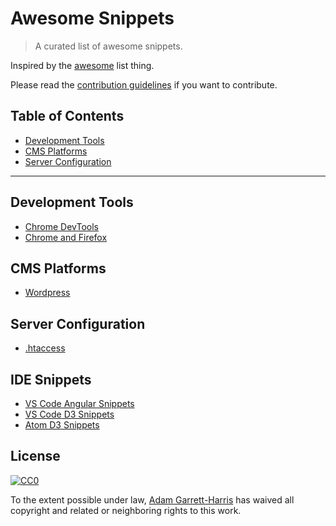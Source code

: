 # Awesome Snippets

> A curated list of awesome snippets.

Inspired by the [awesome](https://github.com/sindresorhus/awesome) list thing.

Please read the [contribution guidelines](contributing.md) if you want to contribute.

## Table of Contents

- [Development Tools](#development-tools)
- [CMS Platforms](#cms-platforms)
- [Server Configuration](#server-configuration)

---

## Development Tools

- [Chrome DevTools](https://github.com/bahmutov/code-snippets)
- [Chrome and Firefox](https://github.com/bgrins/devtools-snippets)

## CMS Platforms

- [Wordpress](https://github.com/theandersonn/wp-snippets)

## Server Configuration

- [.htaccess](https://github.com/phanan/htaccess)

## IDE Snippets

- [VS Code Angular Snippets](https://github.com/johnpapa/vscode-angular-snippets)
- [VS Code D3 Snippets](https://github.com/Ledragon/d3Snippets)
- [Atom D3 Snippets](https://github.com/martgnz/d3-snippets)

## License

[![CC0](https://i.creativecommons.org/p/zero/1.0/88x31.png)](https://creativecommons.org/publicdomain/zero/1.0/)

To the extent possible under law, [Adam Garrett-Harris](https://twitter.com/agarrharr) has waived all copyright and related or neighboring rights to this work.
